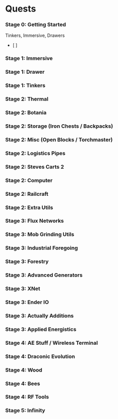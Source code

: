 # Quests

### Stage 0: Getting Started
Tinkers, Immersive, Drawers
- [ ] 

### Stage 1: Immersive

### Stage 1: Drawer

### Stage 1: Tinkers

### Stage 2: Thermal

### Stage 2: Botania

### Stage 2: Storage (Iron Chests / Backpacks)

### Stage 2: Misc (Open Blocks / Torchmaster)

### Stage 2: Logistics Pipes

### Stage 2: Steves Carts 2

### Stage 2: Computer

### Stage 2: Railcraft

### Stage 2: Extra Utils

### Stage 3: Flux Networks

### Stage 3: Mob Grinding Utils

### Stage 3: Industrial Foregoing

### Stage 3: Forestry

### Stage 3: Advanced Generators

### Stage 3: XNet

### Stage 3: Ender IO

### Stage 3: Actually Additions

### Stage 3: Applied Energistics

### Stage 4: AE Stuff / Wireless Terminal

### Stage 4: Draconic Evolution

### Stage 4: Wood

### Stage 4: Bees

### Stage 4: RF Tools

### Stage 5: Infinity